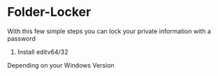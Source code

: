 # Folder-Locker
With this few simple steps you can lock your private information with a password
1. Install editv64/32

Depending on your Windows Version 
